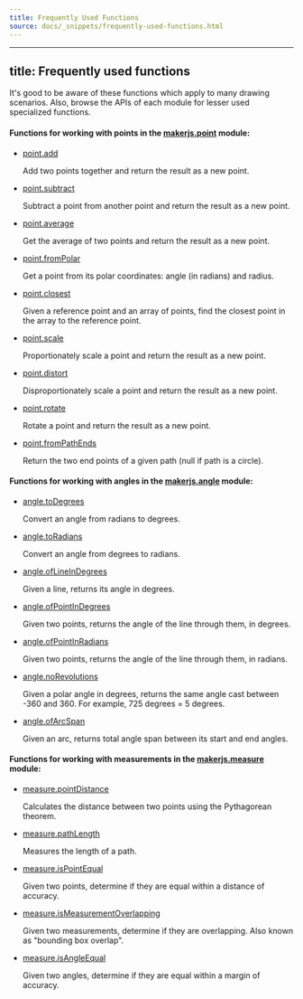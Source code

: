 ```yaml
---
title: Frequently Used Functions
source: docs/_snippets/frequently-used-functions.html
---
```


---
title: Frequently used functions
---

It's good to be aware of these functions which apply to many drawing scenarios. Also, browse the APIs of each module for lesser used specialized functions.

#### Functions for working with points in the [makerjs.point](/docs/api/modules/makerjs.point.html#content) module:

* [point.add](/docs/api/modules/makerjs.point.html#add)

  Add two points together and return the result as a new point.
* [point.subtract](/docs/api/modules/makerjs.point.html#subtract)

  Subtract a point from another point and return the result as a new point.
* [point.average](/docs/api/modules/makerjs.point.html#average)

  Get the average of two points and return the result as a new point.
* [point.fromPolar](/docs/api/modules/makerjs.point.html#frompolar)

  Get a point from its polar coordinates: angle (in radians) and radius.
* [point.closest](/docs/api/modules/makerjs.point.html#closest)

  Given a reference point and an array of points, find the closest point in the array to the reference point.
* [point.scale](/docs/api/modules/makerjs.point.html#scale)

  Proportionately scale a point and return the result as a new point.
* [point.distort](/docs/api/modules/makerjs.point.html#distort)

  Disproportionately scale a point and return the result as a new point.
* [point.rotate](/docs/api/modules/makerjs.point.html#rotate)

  Rotate a point and return the result as a new point.
* [point.fromPathEnds](/docs/api/modules/makerjs.point.html#frompathends)

  Return the two end points of a given path (null if path is a circle).

#### Functions for working with angles in the [makerjs.angle](/docs/api/modules/makerjs.angle.html#content) module:

* [angle.toDegrees](/docs/api/modules/makerjs.angle.html#todegrees)

  Convert an angle from radians to degrees.
* [angle.toRadians](/docs/api/modules/makerjs.angle.html#toradians)

  Convert an angle from degrees to radians.
* [angle.ofLineInDegrees](/docs/api/modules/makerjs.angle.html#oflineindegrees)

  Given a line, returns its angle in degrees.
* [angle.ofPointInDegrees](/docs/api/modules/makerjs.angle.html#ofpointindegrees)

  Given two points, returns the angle of the line through them, in degrees.
* [angle.ofPointInRadians](/docs/api/modules/makerjs.angle.html#ofpointinradians)

  Given two points, returns the angle of the line through them, in radians.
* [angle.noRevolutions](/docs/api/modules/makerjs.angle.html#norevolutions)

  Given a polar angle in degrees, returns the same angle cast between -360 and 360. For example, 725 degrees = 5 degrees.
* [angle.ofArcSpan](/docs/api/modules/makerjs.angle.html#ofarcspan)

  Given an arc, returns total angle span between its start and end angles.

#### Functions for working with measurements in the [makerjs.measure](/docs/api/modules/makerjs.measure.html#content) module:

* [measure.pointDistance](/docs/api/modules/makerjs.measure.html#pointdistance)

  Calculates the distance between two points using the Pythagorean theorem.
* [measure.pathLength](/docs/api/modules/makerjs.measure.html#pathlength)

  Measures the length of a path.
* [measure.isPointEqual](/docs/api/modules/makerjs.measure.html#ispointequal)

  Given two points, determine if they are equal within a distance of accuracy.
* [measure.isMeasurementOverlapping](/docs/api/modules/makerjs.measure.html#ismeasurementoverlapping)

  Given two measurements, determine if they are overlapping. Also known as "bounding box overlap".
* [measure.isAngleEqual](/docs/api/modules/makerjs.measure.html#isangleequal)

  Given two angles, determine if they are equal within a margin of accuracy.
